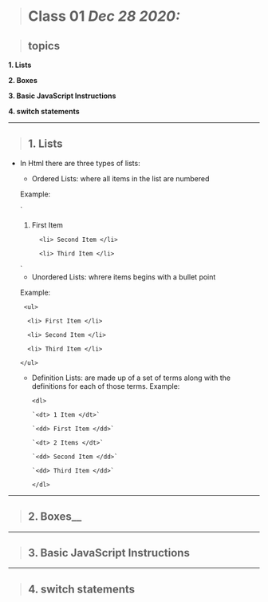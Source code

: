 > # Class 01 *Dec 28 2020:*

> ## topics

__1. Lists__ 

__2. Boxes__ 

__3. Basic JavaScript Instructions__

__4. switch statements__

---

> ## 1. Lists

- In Html there are three types of lists:

  * Ordered Lists: where all items in the list are numbered
  
  Example: 
  
    `<ol>
        <li> First Item </li> 
       
        <li> Second Item </li> 
       
        <li> Third Item </li>        
    </ol>` 
    
  
  * Unordered Lists: whrere items begins with a bullet point
  
   Example: 
    
    ` <ul>`
    
     `  <li> First Item </li>`
     
     `  <li> Second Item </li>`
     
     `  <li> Third Item </li>`
     
    ` </ul> `
   
      
      
  
  * Definition Lists: are made up of a set of terms along with the definitions for each of those terms.
   Example:
   
      `<dl>`
      
        `<dt> 1 Item </dt>`
        
        `<dd> First Item </dd>`
        
        `<dt> 2 Items </dt>`
        
        `<dd> Second Item </dd>`
        
        `<dd> Third Item </dd>`
        
      `</dl>`


---

> ## 2. Boxes__

---

> ## 3. Basic JavaScript Instructions

---

> ## 4. switch statements







